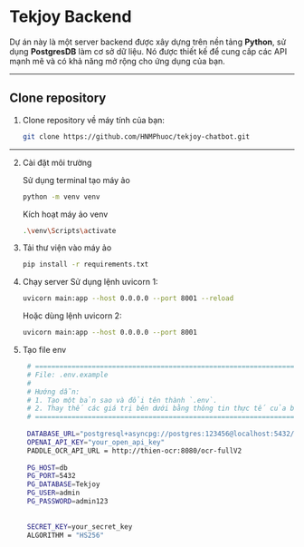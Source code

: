 # Tekjoy Backend

Dự án này là một server backend được xây dựng trên nền tảng **Python**, sử dụng **PostgresDB** làm cơ sở dữ liệu. Nó được thiết kế để cung cấp các API mạnh mẽ và có khả năng mở rộng cho ứng dụng của bạn.

---

## Clone repository
1.  Clone repository về máy tính của bạn:
    ```bash
    git clone https://github.com/HNMPhuoc/tekjoy-chatbot.git
    ```
---

2.  Cài đặt môi trường

    Sử dụng terminal tạo máy ảo
    ```bash
    python -m venv venv
    ```
    Kích hoạt máy ảo venv
    ```bash
    .\venv\Scripts\activate
    ```

3. Tải thư viện vào máy ảo
    ```bash
    pip install -r requirements.txt
    ```
    
4. Chạy server
Sử dụng lệnh uvicorn 1:
    ```bash
    uvicorn main:app --host 0.0.0.0 --port 8001 --reload
    ```
    Hoặc dùng lệnh uvicorn 2:
    ```bash
    uvicorn main:app --host 0.0.0.0 --port 8001
    ```
5. Tạo file env

   ```bash
    # ==============================================================================
    # File: .env.example
    #
    # Hướng dẫn:
    # 1. Tạo một bản sao và đổi tên thành `.env`.
    # 2. Thay thế các giá trị bên dưới bằng thông tin thực tế của bạn.
    # ==============================================================================
    
    DATABASE_URL="postgresql+asyncpg://postgres:123456@localhost:5432/TekjoyV4"
    OPENAI_API_KEY="your_open_api_key"
    PADDLE_OCR_API_URL = http://thien-ocr:8080/ocr-fullV2
    
    PG_HOST=db
    PG_PORT=5432
    PG_DATABASE=Tekjoy
    PG_USER=admin
    PG_PASSWORD=admin123
    
    
    SECRET_KEY=your_secret_key
    ALGORITHM = "HS256"
    ```
